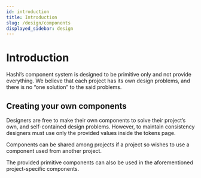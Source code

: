 ```yaml
---
id: introduction
title: Introduction
slug: /design/components
displayed_sidebar: design
---
```

# Introduction
Hashi’s component system is designed to be primitive only and not provide everything. We believe that each project has its own design problems, and there is no “one solution” to the said problems.

## Creating your own components

Designers are free to make their own components to solve their project’s own, and self-contained design problems. However, to maintain consistency designers must use only the provided values inside the tokens page.

Components can be shared among projects if a project so wishes to use a component used from another project.

The provided primitive components can also be used in the aforementioned project-specific components.